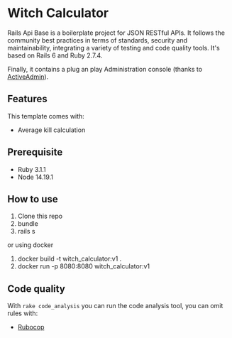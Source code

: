 # Witch Calculator

Rails Api Base is a boilerplate project for JSON RESTful APIs. It follows the community best practices in terms of standards, security and maintainability, integrating a variety of testing and code quality tools. It's based on Rails 6 and Ruby 2.7.4.

Finally, it contains a plug an play Administration console (thanks to [ActiveAdmin](https://github.com/activeadmin/activeadmin)).


## Features

This template comes with:
- Average kill calculation

## Prerequisite
- Ruby 3.1.1
- Node 14.19.1

## How to use

1. Clone this repo
2. bundle
3. rails s

or using docker

1. docker build -t witch_calculator:v1 .
2. docker run -p 8080:8080 witch_calculator:v1
## Code quality

With `rake code_analysis` you can run the code analysis tool, you can omit rules with:

- [Rubocop](https://github.com/bbatsov/rubocop/blob/master/config/default.yml)
